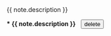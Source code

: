 <Card class="col-span-1 mt-2">
    <span>{{ note.description }}</span>&nbsp;
</Card>

<p v-for="note in notes">
    <b>* {{ note.description }}</b> &nbsp;
    <!-- nombre o descripcion del equipo -->
    <Button @click="deleteNotes(note.id)">delete</Button
    ><!-- Borrar de la lista -->
</p>
